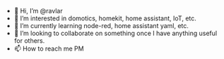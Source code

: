- 👋 Hi, I’m @ravlar
- 👀 I’m interested in domotics, homekit, home assistant, IoT, etc.
- 🌱 I’m currently learning node-red, home assistant yaml, etc.
- 💞️ I’m looking to collaborate on something once I have anything useful for others.
- 📫 How to reach me PM

<!---
ravlar/ravlar is a ✨ special ✨ repository because its `README.md` (this file) appears on your GitHub profile.
You can click the Preview link to take a look at your changes.
--->
